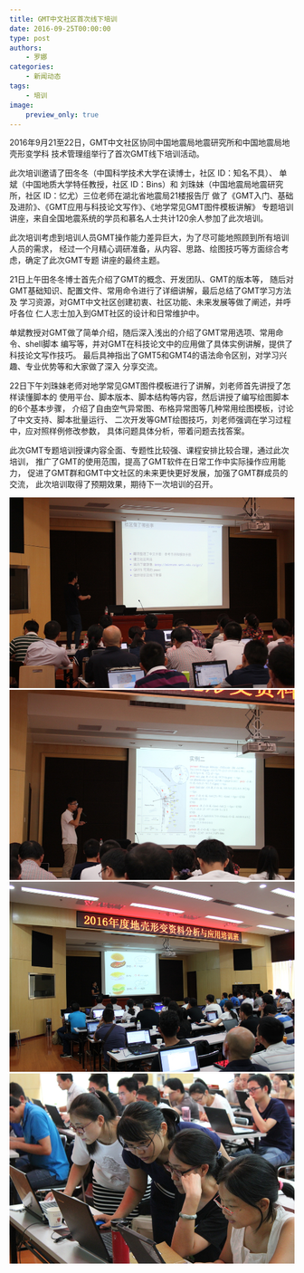 ```yaml
---
title: GMT中文社区首次线下培训
date: 2016-09-25T00:00:00
type: post
authors:
    - 罗娜
categories:
    - 新闻动态
tags:
    - 培训
image:
    preview_only: true
---
```


2016年9月21至22日，GMT中文社区协同中国地震局地震研究所和中国地震局地壳形变学科
技术管理组举行了首次GMT线下培训活动。

<!--more-->

此次培训邀请了田冬冬（中国科学技术大学在读博士，社区 ID：知名不具）、
单斌（中国地质大学特任教授，社区 ID：Bins）和
刘珠妹（中国地震局地震研究所，社区 ID：忆尤）三位老师在湖北省地震局21楼报告厅
做了《GMT入门、基础及进阶》、《GMT应用与科技论文写作》、《地学常见GMT图件模板讲解》
专题培训讲座，来自全国地震系统的学员和慕名人士共计120余人参加了此次培训。

此次培训考虑到培训人员GMT操作能力差异巨大，为了尽可能地照顾到所有培训人员的需求，
经过一个月精心调研准备，从内容、思路、绘图技巧等方面综合考虑，确定了此次GMT专题
讲座的最终主题。

21日上午田冬冬博士首先介绍了GMT的概念、开发团队、GMT的版本等，
随后对GMT基础知识、配置文件、常用命令进行了详细讲解，最后总结了GMT学习方法及
学习资源，对GMT中文社区创建初衷、社区功能、未来发展等做了阐述，并呼吁各位
仁人志士加入到GMT社区的设计和日常维护中。

单斌教授对GMT做了简单介绍，随后深入浅出的介绍了GMT常用选项、常用命令、shell脚本
编写等，并对GMT在科技论文中的应用做了具体实例讲解，提供了科技论文写作技巧。
最后具神指出了GMT5和GMT4的语法命令区别，对学习兴趣、专业优势等和大家做了深入
分享交流。

22日下午刘珠妹老师对地学常见GMT图件模板进行了讲解，刘老师首先讲授了怎样读懂脚本的
使用平台、脚本版本、脚本结构等内容，然后讲授了编写绘图脚本的6个基本步骤，
介绍了自由空气异常图、布格异常图等几种常用绘图模板，讨论了中文支持、脚本批量运行、
二次开发等GMT绘图技巧，刘老师强调在学习过程中，应对照样例修改参数，
具体问题具体分析，带着问题去找答案。

此次GMT专题培训授课内容全面、专题性比较强、课程安排比较合理，通过此次培训，
推广了GMT的使用范围，提高了GMT软件在日常工作中实际操作应用能力，
促进了GMT群和GMT中文社区的未来更快更好发展，加强了GMT群成员的交流，
此次培训取得了预期效果，期待下一次培训的召开。

![田冬冬](GMTCon20160921-1.jpg)
![单斌](GMTCon20160921-2.jpg)
![刘珠妹](GMTCon20160921-3.jpg)
![现场互动](GMTCon20160921-4.jpg)
